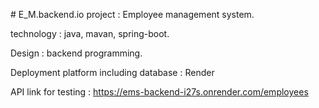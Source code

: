 #   E _ M . b a c k e n d . i o 
 
 project : Employee management system.

technology : java, mavan, spring-boot.

Design : backend programming.

Deployment platform including database : Render

API link for testing : https://ems-backend-i27s.onrender.com/employees
